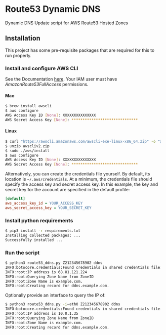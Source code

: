 # Route53 Dynamic DNS

Dynamic DNS Update script for AWS Route53 Hosted Zones

## Installation

This project has some pre-requisite packages that are required for this to run properly.

### Install and configure AWS CLI

See the Documentation [here](https://docs.aws.amazon.com/cli/latest/userguide/install-cliv2-linux.html). Your IAM user must have _AmazonRoute53FullAccess_ permissions.

#### Mac

```bash
$ brew install awscli
$ aws configure
AWS Access Key ID [None]: XXXXXXXXXXXXXXX
AWS Secret Access Key [None]: ******************************
```

#### Linux

```bash
$ curl "https://awscli.amazonaws.com/awscli-exe-linux-x86_64.zip" -o "awscliv2.zip"
$ unzip awscliv2.zip
$ sudo ./aws/install
$ aws configure
AWS Access Key ID [None]: XXXXXXXXXXXXXXX
AWS Secret Access Key [None]: ******************************
```

Alternatively, you can create the credentials file yourself. By default, its location is `~/.aws/credentials`. At a minimum, the credentials file should specify the access key and secret access key. In this example, the key and secret key for the account are specified in the default profile:

```ini
[default]
aws_access_key_id = YOUR_ACCESS_KEY
aws_secret_access_key = YOUR_SECRET_KEY
```

### Install python requirements

```bash
$ pip3 install -r requirements.txt
Installing collected packages: ...
Successfully installed ...
```

### Run the script

```bash
$ python3 route53_ddns.py Z212345678902 ddns
INFO:botocore.credentials:Found credentials in shared credentials file: ~/.aws/credentials
INFO:root:IP address is 68.81.121.224
INFO:root:Querying Zone Name from ZoneID
INFO:root:Zone Name is example.com.
INFO:root:Creating record for ddns.example.com.
```

Optionally provide an interface to query the IP of:

```bash
$ python3 route53_ddns.py -i=eth0 Z212345678902 ddns
INFO:botocore.credentials:Found credentials in shared credentials file: ~/.aws/credentials
INFO:root:IP address is 10.0.1.35
INFO:root:Querying Zone Name from ZoneID
INFO:root:Zone Name is example.com.
INFO:root:Creating record for ddns.example.com.
```
